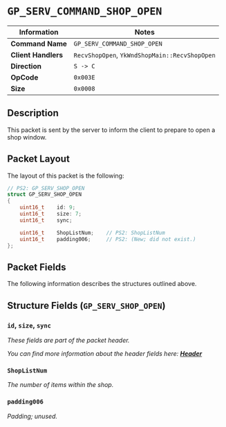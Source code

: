 # `GP_SERV_COMMAND_SHOP_OPEN`

| Information               | Notes |
|---                        |---    |
| **Command Name**          | `GP_SERV_COMMAND_SHOP_OPEN` |
| **Client Handlers**       | `RecvShopOpen`, `YkWndShopMain::RecvShopOpen` |
| **Direction**             | `S -> C` |
| **OpCode**                | `0x003E` |
| **Size**                  | `0x0008` |

## Description

This packet is sent by the server to inform the client to prepare to open a shop window.

## Packet Layout

The layout of this packet is the following:

```cpp
// PS2: GP_SERV_SHOP_OPEN
struct GP_SERV_SHOP_OPEN
{
    uint16_t    id: 9;
    uint16_t    size: 7;
    uint16_t    sync;

    uint16_t    ShopListNum;    // PS2: ShopListNum
    uint16_t    padding006;     // PS2: (New; did not exist.)
};
```

## Packet Fields

The following information describes the structures outlined above.

## Structure Fields (`GP_SERV_SHOP_OPEN`)

### `id`, `size`, `sync`

_These fields are part of the packet header._

_You can find more information about the header fields here: [**Header**](/world/HEADER.md)_

### `ShopListNum`

_The number of items within the shop._

### `padding006`

_Padding; unused._
